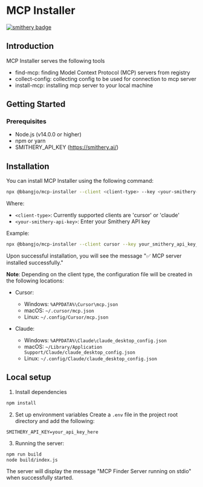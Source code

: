 # MCP Installer

[![smithery badge](https://smithery.ai/badge/@bbangjooo/mcp-finder-mcp-server)](https://smithery.ai/server/@bbangjooo/mcp-finder-mcp-server)

## Introduction

MCP Installer serves the following tools

- find-mcp: finding Model Context Protocol (MCP) servers from registry
- collect-config: collecting config to be used for connection to mcp server
- install-mcp: installing mcp server to your local machine

## Getting Started

### Prerequisites

- Node.js (v14.0.0 or higher)
- npm or yarn
- SMITHERY_API_KEY (https://smithery.ai/)

## Installation

You can install MCP Installer using the following command:

```bash
npx @bbangjo/mcp-installer --client <client-type> --key <your-smithery-api-key>
```

Where:

- `<client-type>`: Currently supported clients are 'cursor' or 'claude'
- `<your-smithery-api-key>`: Enter your Smithery API key

Example:

```bash
npx @bbangjo/mcp-installer --client cursor --key your_smithery_api_key_here
```

Upon successful installation, you will see the message "✅ MCP server installed successfully."

**Note**: Depending on the client type, the configuration file will be created in the following locations:

- Cursor:

  - Windows: `%APPDATA%\Cursor\mcp.json`
  - macOS: `~/.cursor/mcp.json`
  - Linux: `~/.config/Cursor/mcp.json`

- Claude:
  - Windows: `%APPDATA%\Claude\claude_desktop_config.json`
  - macOS: `~/Library/Application Support/Claude/claude_desktop_config.json`
  - Linux: `~/.config/Claude/claude_desktop_config.json`

## Local setup

1. Install dependencies

```bash
npm install
```

2. Set up environment variables
   Create a `.env` file in the project root directory and add the following:

```
SMITHERY_API_KEY=your_api_key_here
```

3. Running the server:

```bash
npm run build
node build/index.js
```

The server will display the message "MCP Finder Server running on stdio" when successfully started.
